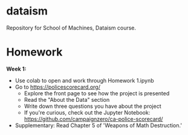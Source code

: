 # dataism
Repository for School of Machines, Dataism course.

# Homework
**Week 1:**
* Use colab to open and work through Homework 1.ipynb
* Go to https://policescorecard.org/
   - Explore the front page to see how the project is presented
   - Read the "About the Data" section
   - Write down three questions you have about the project
   - If you're curious, check out the Jupyter Notebook: https://github.com/campaignzero/ca-police-scorecard/
* Supplementary: Read Chapter 5 of 'Weapons of Math Destruction.'
